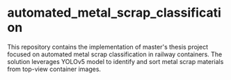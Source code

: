 # automated_metal_scrap_classification
This repository contains the implementation of master's thesis project focused on automated metal scrap classification in railway containers. The solution leverages YOLOv5 model to identify and sort metal scrap materials from top-view container images.
